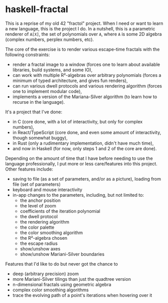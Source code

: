 # haskell-fractal

This is a reprise of my old 42 "fractol" project. When I need or want to learn a new language, this is the project I do. In a nutshell, this is a parametric renderer of `A[X]`, the set of polynomials over `A`, where `A` is some 2D algebra (complex numbers, perplex numbers, etc).

The core of the exercise is to render various escape-time fractals with the following constraints:
  - render a fractal image to a window (forces one to learn about available libraries, build systems, and some IO),
  - can work with multiple R²-algebras over arbitrary polynomials (forces a minimum of typed architecture, and gives fun renders),
  - can run various dwell protocols and various rendering algorithm (forces one to implement modular code),
  - implements a version of the Mariana-Silver algorithm (to learn how to recurse in the language).

It's a project that I've done:
  - in C (core done, with a lot of interactivity, but only for complex numbers),
  - in React/TypeScript (core done, and even some amount of interactivity, though somewhat buggy),
  - in Rust (only a rudimentary implementation, didn't have much time),
  - and now in Haskell (for now, only steps 1 and 2 of the core are done).

Depending on the amount of time that I have before needing to use the language professionally, I put more or less care/features into this project. Other features include:
  - saving to file (as a set of parameters, and/or as a picture), loading from file (set of parameters)
  - keyboard and mouse interactivity
  - in-app changes to the parameters, including, but not limited to:
    - the anchor position
    - the level of zoom
    - coefficients of the iteration polynomial
    - the dwell protocol
    - the rendering algorithm
    - the color palette
    - the color smoothing algorithm
    - the R²-algebra chosen
    - the escape radius
    - show/unshow axes
    - show/unshow Mariani-Silver boundaries

Features that I'd like to do but never got the chance to
  - deep (arbitrary precision) zoom 
  - more Mariani-Silver tilings than just the quadtree version
  - n-dimensional fractals using geometric algebra
  - complex color smoothing algorithms
  - trace the evolving path of a point's iterations when hovering over it
